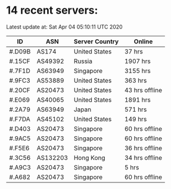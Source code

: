 # 14 recent servers:

Latest update at: Sat Apr 04 05:10:11 UTC 2020

| ID | ASN | Server Country | Online |
| -- | --- | -------------- | ------ |
| #.D09B | AS174 | United States | 37 hrs |
| #.15CF | AS49392 | Russia | 1907 hrs |
| #.7F1D | AS63949 | Singapore | 3155 hrs |
| #.9FC3 | AS53889 | United States | 363 hrs |
| #.20CF | AS20473 | United States | 43 hrs offline |
| #.E069 | AS40065 | United States | 1891 hrs |
| #.2A79 | AS63949 | Japan | 571 hrs |
| #.F7DA | AS45102 | United States | 149 hrs |
| #.D403 | AS20473 | Singapore | 60 hrs offline |
| #.9AC5 | AS20473 | Singapore | 60 hrs offline |
| #.F5E6 | AS20473 | Singapore | 36 hrs offline |
| #.3C56 | AS132203 | Hong Kong | 34 hrs offline |
| #.A9C3 | AS20473 | Singapore | 5 hrs |
| #.A682 | AS20473 | Singapore | 60 hrs offline |


